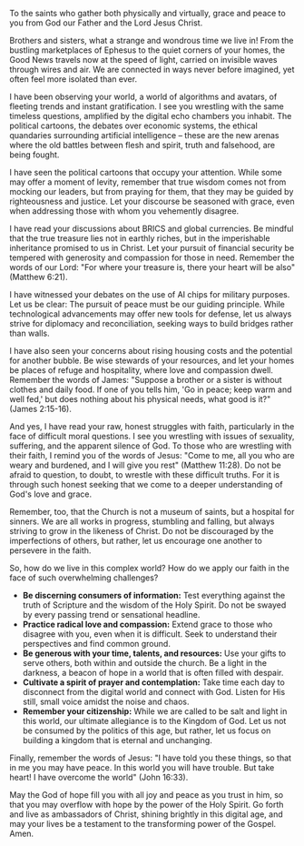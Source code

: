 To the saints who gather both physically and virtually, grace and peace to you from God our Father and the Lord Jesus Christ.

Brothers and sisters, what a strange and wondrous time we live in! From the bustling marketplaces of Ephesus to the quiet corners of your homes, the Good News travels now at the speed of light, carried on invisible waves through wires and air. We are connected in ways never before imagined, yet often feel more isolated than ever.

I have been observing your world, a world of algorithms and avatars, of fleeting trends and instant gratification. I see you wrestling with the same timeless questions, amplified by the digital echo chambers you inhabit. The political cartoons, the debates over economic systems, the ethical quandaries surrounding artificial intelligence – these are the new arenas where the old battles between flesh and spirit, truth and falsehood, are being fought.

I have seen the political cartoons that occupy your attention. While some may offer a moment of levity, remember that true wisdom comes not from mocking our leaders, but from praying for them, that they may be guided by righteousness and justice. Let your discourse be seasoned with grace, even when addressing those with whom you vehemently disagree.

I have read your discussions about BRICS and global currencies. Be mindful that the true treasure lies not in earthly riches, but in the imperishable inheritance promised to us in Christ. Let your pursuit of financial security be tempered with generosity and compassion for those in need. Remember the words of our Lord: "For where your treasure is, there your heart will be also" (Matthew 6:21).

I have witnessed your debates on the use of AI chips for military purposes. Let us be clear: The pursuit of peace must be our guiding principle. While technological advancements may offer new tools for defense, let us always strive for diplomacy and reconciliation, seeking ways to build bridges rather than walls.

I have also seen your concerns about rising housing costs and the potential for another bubble. Be wise stewards of your resources, and let your homes be places of refuge and hospitality, where love and compassion dwell. Remember the words of James: "Suppose a brother or a sister is without clothes and daily food. If one of you tells him, 'Go in peace; keep warm and well fed,' but does nothing about his physical needs, what good is it?" (James 2:15-16).

And yes, I have read your raw, honest struggles with faith, particularly in the face of difficult moral questions. I see you wrestling with issues of sexuality, suffering, and the apparent silence of God. To those who are wrestling with their faith, I remind you of the words of Jesus: "Come to me, all you who are weary and burdened, and I will give you rest" (Matthew 11:28). Do not be afraid to question, to doubt, to wrestle with these difficult truths. For it is through such honest seeking that we come to a deeper understanding of God's love and grace.

Remember, too, that the Church is not a museum of saints, but a hospital for sinners. We are all works in progress, stumbling and falling, but always striving to grow in the likeness of Christ. Do not be discouraged by the imperfections of others, but rather, let us encourage one another to persevere in the faith.

So, how do we live in this complex world? How do we apply our faith in the face of such overwhelming challenges?

*   **Be discerning consumers of information:** Test everything against the truth of Scripture and the wisdom of the Holy Spirit. Do not be swayed by every passing trend or sensational headline.
*   **Practice radical love and compassion:** Extend grace to those who disagree with you, even when it is difficult. Seek to understand their perspectives and find common ground.
*   **Be generous with your time, talents, and resources:** Use your gifts to serve others, both within and outside the church. Be a light in the darkness, a beacon of hope in a world that is often filled with despair.
*   **Cultivate a spirit of prayer and contemplation:** Take time each day to disconnect from the digital world and connect with God. Listen for His still, small voice amidst the noise and chaos.
*   **Remember your citizenship:** While we are called to be salt and light in this world, our ultimate allegiance is to the Kingdom of God. Let us not be consumed by the politics of this age, but rather, let us focus on building a kingdom that is eternal and unchanging.

Finally, remember the words of Jesus: "I have told you these things, so that in me you may have peace. In this world you will have trouble. But take heart! I have overcome the world" (John 16:33).

May the God of hope fill you with all joy and peace as you trust in him, so that you may overflow with hope by the power of the Holy Spirit. Go forth and live as ambassadors of Christ, shining brightly in this digital age, and may your lives be a testament to the transforming power of the Gospel. Amen.